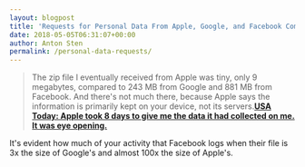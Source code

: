 ```yaml
---
layout: blogpost
title: 'Requests for Personal Data From Apple, Google, and Facebook Compared'
date: 2018-05-05T06:31:07+00:00
author: Anton Sten
permalink: /personal-data-requests/
---
```


>The zip file I eventually received from Apple was tiny, only 9 megabytes, compared to 243 MB from Google and 881 MB from Facebook. And there's not much there, because Apple says the information is primarily kept on your device, not its servers.**[USA Today: Apple took 8 days to give me the data it had collected on me. It was eye opening.](https://www.usatoday.com/story/tech/talkingtech/2018/05/04/asked-apple-everything-had-me-heres-what-got/558362002/)**

It's evident how much of your activity that Facebook logs when their file is 3x the size of Google's and almost 100x the size of Apple's. 


